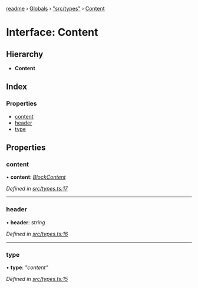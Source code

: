 [readme](../README.md) › [Globals](../globals.md) › ["src/types"](../modules/_src_types_.md) › [Content](_src_types_.content.md)

# Interface: Content

## Hierarchy

* **Content**

## Index

### Properties

* [content](_src_types_.content.md#content)
* [header](_src_types_.content.md#header)
* [type](_src_types_.content.md#type)

## Properties

###  content

• **content**: *[BlockContent](../modules/_src_types_.md#blockcontent)*

*Defined in [src/types.ts:17](https://github.com/ns8inc/protect-js-tools/blob/621f9cc/tools/readme/src/types.ts#L17)*

___

###  header

• **header**: *string*

*Defined in [src/types.ts:16](https://github.com/ns8inc/protect-js-tools/blob/621f9cc/tools/readme/src/types.ts#L16)*

___

###  type

• **type**: *"content"*

*Defined in [src/types.ts:15](https://github.com/ns8inc/protect-js-tools/blob/621f9cc/tools/readme/src/types.ts#L15)*
